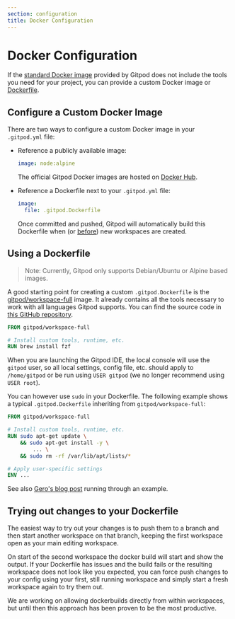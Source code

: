 ```yaml
---
section: configuration
title: Docker Configuration
---
```


<script context="module">
  export const prerender = true;
</script>

# Docker Configuration

If the [standard Docker image](https://github.com/gitpod-io/workspace-images/blob/master/full/Dockerfile) provided by Gitpod does not include the tools you need for your project, you can provide a custom Docker image or [Dockerfile](#using-a-dockerfile).

## Configure a Custom Docker Image

There are two ways to configure a custom Docker image in your `.gitpod.yml` file:

- Reference a publicly available image:

  ```yaml
  image: node:alpine
  ```

  The official Gitpod Docker images are hosted on <a href="https://hub.docker.com/u/gitpod/" target="_blank">Docker Hub</a>.

- Reference a Dockerfile next to your `.gitpod.yml` file:

  ```yaml
  image:
    file: .gitpod.Dockerfile
  ```

  Once committed and pushed, Gitpod will automatically build this Dockerfile when (or <a href="/docs/prebuilds" target="_blank">before</a>) new workspaces are created.

## Using a Dockerfile

> Note: Currently, Gitpod only supports Debian/Ubuntu or Alpine based images.

A good starting point for creating a custom `.gitpod.Dockerfile` is the
<a href="https://hub.docker.com/r/gitpod/workspace-full/" target="_blank">gitpod/workspace-full</a> image. It already contains all the tools necessary to work with all languages Gitpod supports.
You can find the source code in <a href="https://github.com/gitpod-io/workspace-images/" target="_blank">this GitHub repository</a>.

```Dockerfile
FROM gitpod/workspace-full

# Install custom tools, runtime, etc.
RUN brew install fzf
```

When you are launching the Gitpod IDE, the local console will use the `gitpod` user, so all local settings, config file, etc. should apply to `/home/gitpod` or be run using `USER gitpod` (we no longer recommend using `USER root`).

You can however use `sudo` in your Dockerfile. The following example shows a typical `.gitpod.Dockerfile` inheriting from `gitpod/workspace-full`:

```Dockerfile
FROM gitpod/workspace-full

# Install custom tools, runtime, etc.
RUN sudo apt-get update \
    && sudo apt-get install -y \
        ... \
    && sudo rm -rf /var/lib/apt/lists/*

# Apply user-specific settings
ENV ...
```

See also [Gero's blog post](/blog/docker-in-gitpod) running through an example.

## Trying out changes to your Dockerfile

The easiest way to try out your changes is to push them to a branch and then start another workspace on that branch, keeping the first workspace open as your main editing workspace.

On start of the second workspace the docker build will start and show the output. If your Dockerfile has issues and the build fails or the resulting workspace does not look like you expected,
you can force push changes to your config using your first, still running workspace and simply start a fresh workspace again to try them out.

We are working on allowing dockerbuilds directly from within workspaces, but until then this approach has been proven to be the most productive.
